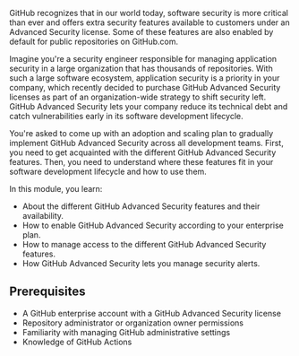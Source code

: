 GitHub recognizes that in our world today, software security is more critical than ever and offers extra security features available to customers under an Advanced Security license. Some of these features are also enabled by default for public repositories on GitHub.com.

Imagine you're a security engineer responsible for managing application security in a large organization that has thousands of repositories. With such a large software ecosystem, application security is a priority in your company, which recently decided to purchase GitHub Advanced Security licenses as part of an organization-wide strategy to shift security left. GitHub Advanced Security lets your company reduce its technical debt and catch vulnerabilities early in its software development lifecycle.

You're asked to come up with an adoption and scaling plan to gradually implement GitHub Advanced Security across all development teams. First, you need to get acquainted with the different GitHub Advanced Security features. Then, you need to understand where these features fit in your software development lifecycle and how to use them.

In this module, you learn:

- About the different GitHub Advanced Security features and their availability.
- How to enable GitHub Advanced Security according to your enterprise plan.
- How to manage access to the different GitHub Advanced Security features.
- How GitHub Advanced Security lets you manage security alerts.

## Prerequisites

- A GitHub enterprise account with a GitHub Advanced Security license
- Repository administrator or organization owner permissions
- Familiarity with managing GitHub administrative settings
- Knowledge of GitHub Actions
